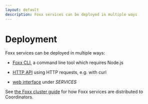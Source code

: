 ```yaml
---
layout: default
description: Foxx services can be deployed in multiple ways
---
```

Deployment
==========

Foxx services can be deployed in multiple ways:

- [Foxx CLI](programs-foxx-cli.html), a command line tool which
  requires Node.js

- [HTTP API](http/foxx.html) using HTTP requests,
  e.g. with curl

- [web interface](programs-web-interface-services.html) under *SERVICES*

See [the Foxx cluster guide](foxx-guides-cluster.html#how-arangodb-distributes-services)
for how Foxx services are distributed to Coordinators.
